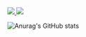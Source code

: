 <a href="mailto:pyhoo78@gmail.com" target="_blank">
  <img src="https://img.shields.io/badge/velog-20C997?style=flat-square&logo=Velog&logoColor=white&link=pyhoo78@gmail.com"/>
</a>
<a href="https://velog.io/@peachy" target="_blank">
  <img src="https://img.shields.io/badge/pyhoo78@gmail.com-EA4335?style=flat-square&logo=Gmail&logoColor=white&link=https://velog.io/@peachy"/>
</a>

![Anurag's GitHub stats](https://github-readme-stats.vercel.app/api?username=peachhhhyyyy&show_icons=true&theme=default)
